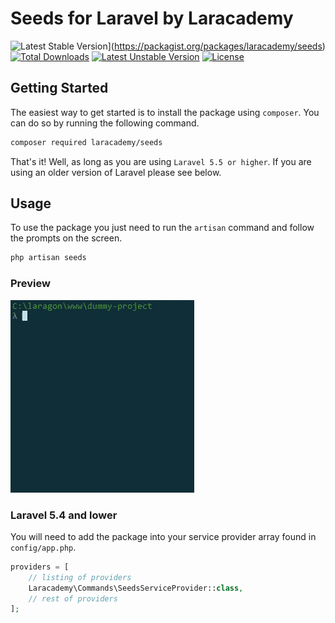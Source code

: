 # Seeds for Laravel by Laracademy

![Latest Stable Version](https://poser.pugx.org/laracademy/seeds/v/stable)](https://packagist.org/packages/laracademy/seeds)  [![Total Downloads](https://poser.pugx.org/laracademy/seeds/downloads)](https://packagist.org/packages/laracademy/seeds) [![Latest Unstable Version](https://poser.pugx.org/laracademy/seeds/v/unstable)](https://packagist.org/packages/laracademy/seeds) [![License](https://poser.pugx.org/laracademy/seeds/license)](https://packagist.org/packages/laracademy/seeds)

## Getting Started

The easiest way to get started is to install the package using `composer`. You can do so by running the following command.

```bash
composer required laracademy/seeds
```

That's it! Well, as long as you are using `Laravel 5.5 or higher`. If you are using an older version of Laravel please see below.

## Usage

To use the package you just need to run the `artisan` command and follow the prompts on the screen.

```bash
php artisan seeds
```

### Preview
![](preview.gif)

### Laravel 5.4 and lower

You will need to add the package into your service provider array found in `config/app.php`.

```php
providers = [
    // listing of providers
    Laracademy\Commands\SeedsServiceProvider::class,
    // rest of providers
];
```
